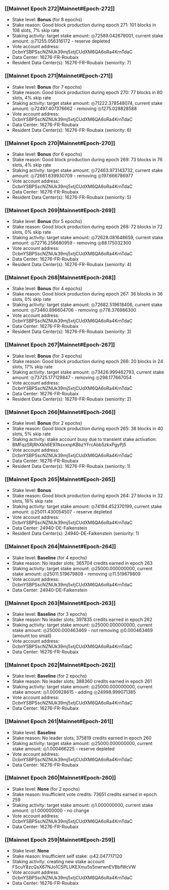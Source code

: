 ### [[Mainnet Epoch 272|Mainnet#Epoch-272]]
* Stake level: **Bonus** (for 8 epochs)
* Stake reason: Good block production during epoch 271: 101 blocks in 108 slots, 7% skip rate
* Staking activity: target stake amount: ◎72589.042679001, current stake amount: ◎71255.056316172 - reserve depleted
* Vote account address: DcbnYSBPSscNZNUk39mj5xtjCUdXM6QA6oRa4KrnTdaC
* Data Center: 16276-FR-Roubaix
* Resident Data Center(s): 16276-FR-Roubaix (seniority: 7)
### [[Mainnet Epoch 271|Mainnet#Epoch-271]]
* Stake level: **Bonus** (for 7 epochs)
* Stake reason: Good block production during epoch 270: 77 blocks in 80 slots, 4% skip rate
* Staking activity: target stake amount: ◎71222.378548074, current stake amount: ◎72497.407376662 - removing ◎1275.028828588
* Vote account address: DcbnYSBPSscNZNUk39mj5xtjCUdXM6QA6oRa4KrnTdaC
* Data Center: 16276-FR-Roubaix
* Resident Data Center(s): 16276-FR-Roubaix (seniority: 6)
### [[Mainnet Epoch 270|Mainnet#Epoch-270]]
* Stake level: **Bonus** (for 6 epochs)
* Stake reason: Good block production during epoch 269: 73 blocks in 76 slots, 4% skip rate
* Staking activity: target stake amount: ◎72463.973143732, current stake amount: ◎72661.639930709 - removing ◎197.666786977
* Vote account address: DcbnYSBPSscNZNUk39mj5xtjCUdXM6QA6oRa4KrnTdaC
* Data Center: 16276-FR-Roubaix
* Resident Data Center(s): 16276-FR-Roubaix (seniority: 5)
### [[Mainnet Epoch 269|Mainnet#Epoch-269]]
* Stake level: **Bonus** (for 5 epochs)
* Stake reason: Good block production during epoch 268: 72 blocks in 72 slots, 0% skip rate
* Staking activity: target stake amount: ◎72628.081648659, current stake amount: ◎72716.256680959 - removing ◎88.175032300
* Vote account address: DcbnYSBPSscNZNUk39mj5xtjCUdXM6QA6oRa4KrnTdaC
* Data Center: 16276-FR-Roubaix
* Resident Data Center(s): 16276-FR-Roubaix (seniority: 4)
### [[Mainnet Epoch 268|Mainnet#Epoch-268]]
* Stake level: **Bonus** (for 4 epochs)
* Stake reason: Good block production during epoch 267: 36 blocks in 36 slots, 0% skip rate
* Staking activity: target stake amount: ◎72682.519618406, current stake amount: ◎73460.896604706 - removing ◎778.376986300
* Vote account address: DcbnYSBPSscNZNUk39mj5xtjCUdXM6QA6oRa4KrnTdaC
* Data Center: 16276-FR-Roubaix
* Resident Data Center(s): 16276-FR-Roubaix (seniority: 3)
### [[Mainnet Epoch 267|Mainnet#Epoch-267]]
* Stake level: **Bonus** (for 3 epochs)
* Stake reason: Good block production during epoch 266: 20 blocks in 24 slots, 17% skip rate
* Staking activity: target stake amount: ◎73426.999462793, current stake amount: ◎73725.177129847 - removing ◎298.177667054
* Vote account address: DcbnYSBPSscNZNUk39mj5xtjCUdXM6QA6oRa4KrnTdaC
* Data Center: 16276-FR-Roubaix
* Resident Data Center(s): 16276-FR-Roubaix (seniority: 2)
### [[Mainnet Epoch 266|Mainnet#Epoch-266]]
* Stake level: **Bonus** (for 2 epochs)
* Stake reason: Good block production during epoch 265: 38 blocks in 40 slots, 5% skip rate
* Staking activity: stake account busy due to transient stake activation: BMFqzSRjRhXkh6E97AsxxnpKBbzYFrcAbb5zkxPgyPj5
* Vote account address: DcbnYSBPSscNZNUk39mj5xtjCUdXM6QA6oRa4KrnTdaC
* Data Center: 16276-FR-Roubaix
* Resident Data Center(s): 16276-FR-Roubaix (seniority: 1)
### [[Mainnet Epoch 265|Mainnet#Epoch-265]]
* Stake level: **Bonus**
* Stake reason: Good block production during epoch 264: 27 blocks in 32 slots, 16% skip rate
* Staking activity: target stake amount: ◎74194.452370199, current stake amount: ◎25011.430054507 - reserve depleted
* Vote account address: DcbnYSBPSscNZNUk39mj5xtjCUdXM6QA6oRa4KrnTdaC
* Data Center: 24940-DE-Falkenstein
* Resident Data Center(s): 24940-DE-Falkenstein (seniority: 1)
### [[Mainnet Epoch 264|Mainnet#Epoch-264]]
* Stake level: **Baseline** (for 4 epochs)
* Stake reason: No leader slots; 365704 credits earned in epoch 263
* Staking activity: target stake amount: ◎25000.000000000, current stake amount: ◎25011.519679809 - removing ◎11.519679809
* Vote account address: DcbnYSBPSscNZNUk39mj5xtjCUdXM6QA6oRa4KrnTdaC
* Data Center: 24940-DE-Falkenstein
### [[Mainnet Epoch 263|Mainnet#Epoch-263]]
* Stake level: **Baseline** (for 3 epochs)
* Stake reason: No leader slots; 397835 credits earned in epoch 262
* Staking activity: target stake amount: ◎25000.000000000, current stake amount: ◎25000.000463469 - not removing ◎0.000463469 (amount too small)
* Vote account address: DcbnYSBPSscNZNUk39mj5xtjCUdXM6QA6oRa4KrnTdaC
* Data Center: 16276-FR-Roubaix
### [[Mainnet Epoch 262|Mainnet#Epoch-262]]
* Stake level: **Baseline** (for 2 epochs)
* Stake reason: No leader slots; 388360 credits earned in epoch 261
* Staking activity: target stake amount: ◎25000.000000000, current stake amount: ◎1.000928615 - adding ◎24998.999071385
* Vote account address: DcbnYSBPSscNZNUk39mj5xtjCUdXM6QA6oRa4KrnTdaC
* Data Center: 16276-FR-Roubaix
### [[Mainnet Epoch 261|Mainnet#Epoch-261]]
* Stake level: **Baseline**
* Stake reason: No leader slots; 375819 credits earned in epoch 260
* Staking activity: target stake amount: ◎25000.000000000, current stake amount: ◎1.000466225 - reserve depleted
* Vote account address: DcbnYSBPSscNZNUk39mj5xtjCUdXM6QA6oRa4KrnTdaC
* Data Center: 16276-FR-Roubaix
### [[Mainnet Epoch 260|Mainnet#Epoch-260]]
* Stake level: **None** (for 2 epochs)
* Stake reason: Insufficient vote credits: 73651 credits earned in epoch 259
* Staking activity: target stake amount: ◎1.000000000, current stake amount: ◎1.000000000 - no change
* Vote account address: DcbnYSBPSscNZNUk39mj5xtjCUdXM6QA6oRa4KrnTdaC
* Data Center: 16276-FR-Roubaix
### [[Mainnet Epoch 259|Mainnet#Epoch-259]]
* Stake level: **None**
* Stake reason: Insufficient self stake: ◎42.047717120
* Staking activity: creating new stake account FScuY8zcQsX67NJo1CSPLUKEXmu5s5nwrwnEVBbfWcVW
* Vote account address: DcbnYSBPSscNZNUk39mj5xtjCUdXM6QA6oRa4KrnTdaC
* Data Center: 16276-FR-Roubaix